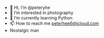 - 👋 Hi, I’m @peteryhe
- 👀 I’m interested in photography
- 🌱 I’m currently learning Python
- 📫 How to reach me peterhee6@icloud.com
- Nostalgic man

<!---
peteryhe/peteryhe is a ✨ special ✨ repository because its `README.md` (this file) appears on your GitHub profile.
You can click the Preview link to take a look at your changes.
--->
